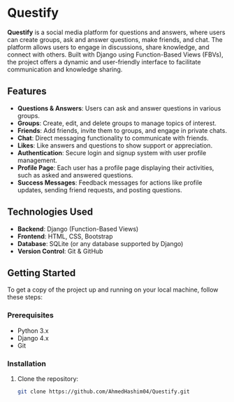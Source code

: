 # Questify

**Questify** is a social media platform for questions and answers, where users can create groups, ask and answer questions, make friends, and chat. The platform allows users to engage in discussions, share knowledge, and connect with others. Built with Django using Function-Based Views (FBVs), the project offers a dynamic and user-friendly interface to facilitate communication and knowledge sharing.

## Features

- **Questions & Answers**: Users can ask and answer questions in various groups.
- **Groups**: Create, edit, and delete groups to manage topics of interest.
- **Friends**: Add friends, invite them to groups, and engage in private chats.
- **Chat**: Direct messaging functionality to communicate with friends.
- **Likes**: Like answers and questions to show support or appreciation.
- **Authentication**: Secure login and signup system with user profile management.
- **Profile Page**: Each user has a profile page displaying their activities, such as asked and answered questions.
- **Success Messages**: Feedback messages for actions like profile updates, sending friend requests, and posting questions.

## Technologies Used

- **Backend**: Django (Function-Based Views)
- **Frontend**: HTML, CSS, Bootstrap
- **Database**: SQLite (or any database supported by Django)
- **Version Control**: Git & GitHub

## Getting Started

To get a copy of the project up and running on your local machine, follow these steps:

### Prerequisites

- Python 3.x
- Django 4.x
- Git

### Installation

1. Clone the repository:
   ```bash
   git clone https://github.com/AhmedHashim04/Questify.git
  
